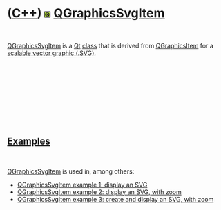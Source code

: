 



 

 

 

 

 

([C++](Cpp.md)) ![Qt](PicQt.png) [QGraphicsSvgItem](CppQGraphicsSvgItem.md)
=============================================================================

 

[QGraphicsSvgItem](CppQGraphicsSvgItem.md) is a [Qt](CppQt.md)
[class](CppClass.md) that is derived from
[QGraphicsItem](CppQGraphicsItem.md) for a [scalable vector graphic
(.SVG)](CppSvg.md).

 

 

 

 

 

[Examples](CppExample.md)
--------------------------

 

[QGraphicsSvgItem](CppQGraphicsSvgItem.md) is used in, among others:

-   [QGraphicsSvgItem example 1: display an
    SVG](CppQGraphicsSvgItemExample1.md)
-   [QGraphicsSvgItem example 2: display an SVG, with
    zoom](CppQGraphicsSvgItemExample2.md)
-   [QGraphicsSvgItem example 3: create and display an SVG, with
    zoom](CppQGraphicsSvgItemExample3.md)

 

 

 

 

 





 



